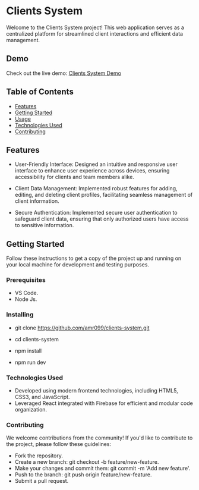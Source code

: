 # Clients System

Welcome to the Clients System project! This web application serves as a centralized platform for streamlined client interactions and efficient data management.

## Demo

Check out the live demo: [Clients System Demo](https://clientssystem.netlify.app/)

## Table of Contents

- [Features](#features)
- [Getting Started](#getting-started)
- [Usage](#usage)
- [Technologies Used](#technologies-used)
- [Contributing](#contributing)


## Features

- User-Friendly Interface:
  Designed an intuitive and responsive user interface to enhance user experience across devices, ensuring accessibility for clients and team members alike.

- Client Data Management:
  Implemented robust features for adding, editing, and deleting client profiles, facilitating seamless management of client information.

- Secure Authentication:
  Implemented secure user authentication to safeguard client data, ensuring that only authorized users have access to sensitive information.


## Getting Started

Follow these instructions to get a copy of the project up and running on your local machine for development and testing purposes.

### Prerequisites

- VS Code.
- Node Js.

### Installing

- git clone https://github.com/amr099/clients-system.git

- cd clients-system

- npm install

- npm run dev

### Technologies Used

- Developed using modern frontend technologies, including HTML5, CSS3, and JavaScript.
- Leveraged React integrated with Firebase for efficient and modular code organization.

### Contributing

We welcome contributions from the community! If you'd like to contribute to the project, please follow these guidelines:

- Fork the repository.
- Create a new branch: git checkout -b feature/new-feature.
- Make your changes and commit them: git commit -m 'Add new feature'.
- Push to the branch: git push origin feature/new-feature.
- Submit a pull request.
